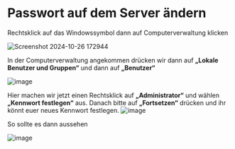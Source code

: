 Passwort auf dem Server ändern
====

Rechtsklick auf das Windowssymbol dann auf Computerverwaltung klicken

![Screenshot 2024-10-26 172944](https://github.com/user-attachments/assets/49b8d16f-be6b-4b2f-9bf6-dacba83c014d)

In der Computerverwaltung angekommen drücken wir dann auf **„Lokale Benutzer und Gruppen“** und dann auf **„Benutzer“**

![image](https://github.com/user-attachments/assets/157ff9a8-bb5c-4183-9641-c63ca55ea54f)


Hier machen wir jetzt einen Rechtsklick auf **„Administrator“** und wählen **„Kennwort festlegen“** aus. Danach bitte auf **„Fortsetzen“** drücken und ihr könnt euer neues Kennwort festlegen.
![image](https://github.com/user-attachments/assets/db0a26d2-294f-4113-8fed-7bcd373cbbab)

So sollte es dann aussehen

![image](https://github.com/user-attachments/assets/46cd7f6a-c251-454f-918b-aa17720fad8e)

